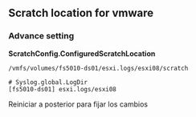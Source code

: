 ## Scratch location for vmware

### Advance setting

**ScratchConfig.ConfiguredScratchLocation**
```
/vmfs/volumes/fs5010-ds01/esxi.logs/esxi08/scratch

# Syslog.global.LogDir
[fs5010-ds01] esxi.logs/esxi08
```
Reiniciar a posterior para fijar los cambios